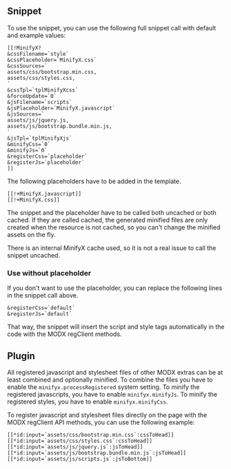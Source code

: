 ## Snippet

To use the snippet, you can use the following full snippet call with default and
example values:

```
[[!MinifyX?
&cssFilename=`style`
&cssPlaceholder=`MinifyX.css`
&cssSources=`
assets/css/bootstrap.min.css,
assets/css/styles.css,
`
&cssTpl=`tplMinifyXcss`
&forceUpdate=`0`
&jsFilename=`scripts`
&jsPlaceholder=`MinifyX.javascript`
&jsSources=`
assets/js/jquery.js,
assets/js/bootstrap.bundle.min.js,
`
&jsTpl=`tplMinifyXjs`
&minifyCss=`0`
&minifyJs=`0`
&registerCss=`placeholder`
&registerJs=`placeholder`
]]
```

The following placeholders have to be added in the template.

```
[[!+MinifyX.javascript]]
[[!+MinifyX.css]]
```

The snippet and the placeholder have to be called both uncached or both cached.
If they are called cached, the generated minified files are only created when
the resource is not cached, so you can't change the minified assets on the fly.

There is an internal MinifyX cache used, so it is not a real issue to call the
snippet uncached.

### Use without placeholder

If you don't want to use the placeholder, you can replace the following lines in
the snippet call above.

```
&registerCss=`default`
&registerJs=`default`
```

That way, the snippet will insert the script and style tags automatically in the
code with the MODX regClient methods.

## Plugin

All registered javascript and stylesheet files of other MODX extras can be at
least combined and optionally minified. To combine the files you have to enable
the `minifyx.processRegistered` system setting. To minify the registered
javascripts, you have to enable `minifyx.minifyJs`. To minify the registered
styles, you have to enable `minifyx.minifyCss`.

To register javascript and stylesheet files directly on the page with the MODX
regClient API methods, you can use the following example:

```
[[*id:input=`assets/css/bootstrap.min.css`:cssToHead]]
[[*id:input=`assets/css/styles.css`:cssToHead]]
[[*id:input=`assets/js/jquery.js`:jsToHead]]
[[*id:input=`assets/js/bootstrap.bundle.min.js`:jsToHead]]
[[*id:input=`assets/js/scripts.js`:jsToBottom]]
```
